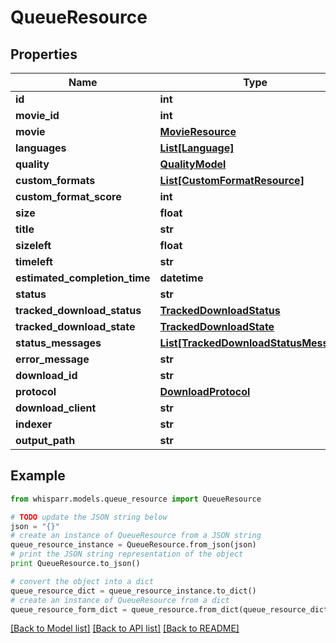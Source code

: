 # QueueResource


## Properties
Name | Type | Description | Notes
------------ | ------------- | ------------- | -------------
**id** | **int** |  | [optional] 
**movie_id** | **int** |  | [optional] 
**movie** | [**MovieResource**](MovieResource.md) |  | [optional] 
**languages** | [**List[Language]**](Language.md) |  | [optional] 
**quality** | [**QualityModel**](QualityModel.md) |  | [optional] 
**custom_formats** | [**List[CustomFormatResource]**](CustomFormatResource.md) |  | [optional] 
**custom_format_score** | **int** |  | [optional] 
**size** | **float** |  | [optional] 
**title** | **str** |  | [optional] 
**sizeleft** | **float** |  | [optional] 
**timeleft** | **str** |  | [optional] 
**estimated_completion_time** | **datetime** |  | [optional] 
**status** | **str** |  | [optional] 
**tracked_download_status** | [**TrackedDownloadStatus**](TrackedDownloadStatus.md) |  | [optional] 
**tracked_download_state** | [**TrackedDownloadState**](TrackedDownloadState.md) |  | [optional] 
**status_messages** | [**List[TrackedDownloadStatusMessage]**](TrackedDownloadStatusMessage.md) |  | [optional] 
**error_message** | **str** |  | [optional] 
**download_id** | **str** |  | [optional] 
**protocol** | [**DownloadProtocol**](DownloadProtocol.md) |  | [optional] 
**download_client** | **str** |  | [optional] 
**indexer** | **str** |  | [optional] 
**output_path** | **str** |  | [optional] 

## Example

```python
from whisparr.models.queue_resource import QueueResource

# TODO update the JSON string below
json = "{}"
# create an instance of QueueResource from a JSON string
queue_resource_instance = QueueResource.from_json(json)
# print the JSON string representation of the object
print QueueResource.to_json()

# convert the object into a dict
queue_resource_dict = queue_resource_instance.to_dict()
# create an instance of QueueResource from a dict
queue_resource_form_dict = queue_resource.from_dict(queue_resource_dict)
```
[[Back to Model list]](../README.md#documentation-for-models) [[Back to API list]](../README.md#documentation-for-api-endpoints) [[Back to README]](../README.md)


